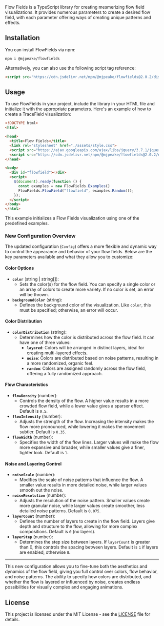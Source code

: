 Flow Fields is a TypeScript library for creating mesmerizing flow field visualizations. It provides numerous parameters to create a desired flow field, with each parameter offering ways of creating unique patterns and effects.

## Installation

You can install FlowFields via npm:
```bash
npm i @mjpeake/flowfields
```

Alternatively, you can also use the following script tag reference:
```html
<script src="https://cdn.jsdelivr.net/npm/@mjpeake/flowfields@2.0.2/dist/flowfields.js"></script>
```

## Usage

To use FlowFields in your project, include the library in your HTML file and initialize it with the appropriate parameters. Here's an example of how to create a TraceField visualization:

```html {linenos=inline}
<!DOCTYPE html>
<html>

<head>
  <title>Flow Fields</title>
  <link rel="stylesheet" href="./assets/style.css">
  <script src="https://ajax.googleapis.com/ajax/libs/jquery/3.7.1/jquery.min.js"></script>
  <script src="https://cdn.jsdelivr.net/npm/@mjpeake/flowfields@2.0.2/dist/flowfields.js"></script>
</head>

<body>
  <div id="flowfield"></div>
  <script>
    $(document).ready(function () {
      const examples = new FlowFields.Examples()
      FlowFields.FlowField("flowfield", examples.Random());
    });
  </script>
</body>
</html>
```

This example initializes a Flow Fields visualization using one of the predefined examples.

### New Configuration Overview

The updated configuration (`Config`) offers a more flexible and dynamic way to control the appearance and behavior of your flow fields. Below are the key parameters available and what they allow you to customize:

#### **Color Options**
- **`color`** (string | string[]): 
  - Sets the color(s) for the flow field. You can specify a single color or an array of colors to create more variety. If no color is set, an error will be thrown.
- **`backgroundColor`** (string):
  - Defines the background color of the visualization. Like `color`, this must be specified; otherwise, an error will occur.

#### **Color Distribution**
- **`colorDistribution`** (string):
  - Determines how the color is distributed across the flow field. It can have one of three values:
    - **`layered`**: Colors will be arranged in distinct layers, ideal for creating multi-layered effects.
    - **`noise`**: Colors are distributed based on noise patterns, resulting in a more randomized, organic feel.
    - **`random`**: Colors are assigned randomly across the flow field, offering a fully randomized approach.

#### **Flow Characteristics**
- **`flowDensity`** (number):
  - Controls the density of the flow. A higher value results in a more crowded flow field, while a lower value gives a sparser effect. Default is `0.5`.
- **`flowIntensity`** (number):
  - Adjusts the strength of the flow. Increasing the intensity makes the flow more pronounced, while lowering it makes the movement subtler. Default is `0.35`.
- **`flowWidth`** (number):
  - Specifies the width of the flow lines. Larger values will make the flow more expansive and broader, while smaller values give a finer, tighter look. Default is `1`.

#### **Noise and Layering Control**
- **`noiseScale`** (number):
  - Modifies the scale of noise patterns that influence the flow. A smaller value results in more detailed noise, while larger values smooth out the noise.
- **`noiseResolution`** (number):
  - Adjusts the resolution of the noise pattern. Smaller values create more granular noise, while larger values create smoother, less detailed noise patterns. Default is `0.075`.
- **`layerCount`** (number):
  - Defines the number of layers to create in the flow field. Layers give depth and structure to the flow, allowing for more complex compositions. Default is `0` (no layers).
- **`layerStep`** (number):
  - Determines the step size between layers. If `layerCount` is greater than 0, this controls the spacing between layers. Default is `1` if layers are enabled, otherwise `0`.

---

This new configuration allows you to fine-tune both the aesthetics and dynamics of the flow field, giving you full control over colors, flow behavior, and noise patterns. The ability to specify how colors are distributed, and whether the flow is layered or influenced by noise, creates endless possibilities for visually complex and engaging animations.

## License

This project is licensed under the MIT License - see the [LICENSE](https://github.com/mjpeake/flowfields/blob/main/LICENSE) file for details.